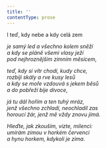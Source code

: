 ```yaml
---
title: ''
contentType: prose
---
```


I teď, kdy nebe a kdy celá zem

_je samý led a všechno kolem sněží  
a kdy se pláně všemi vlasy ježí  
pod nejhroznějším zimním měsícem,_

_teď, kdy si vítr chodí, kudy chce,  
rozbíjí skály a rve kusy lesů  
a kdy se moře vzdouvá s jekem běsů  
a do pobřeží bije divoce,_

_já tu dál hořím a ten tuhý mráz,  
jenž všechno zchladí, neochladil zas  
horoucí žár, jenž mě vždy znovu jímá._

_Hleďte, jak zkouším, vizte, milenci:  
umírám zimou v horkém červenci  
a hynu horkem, kdykoli je zima._
